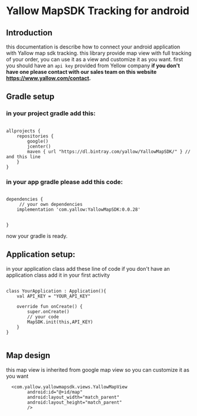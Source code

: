 # Yallow MapSDK Tracking for android

## Introduction 
this documentation is describe how to connect your android application with Yallow map sdk tracking. this library provide map view with full tracking of your order, you can use it as a view and customize it as you want. 
first you should have an `api key` provided from Yellow company **if you don't have one please contact with our sales team on this website https://www.yallow.com/contact.**


## Gradle setup
### in your  project gradle add this:
```

allprojects {
    repositories {
        google()
        jcenter()
        maven { url "https://dl.bintray.com/yallow/YallowMapSDK/" } // and this line
    }
}
```

### in your app gradle please add this code: 

```

dependencies {  
     // your own dependencies
    implementation 'com.yallow:YallowMapSDK:0.0.28'

   
}
```
now your gradle is ready.

## Application setup:
in your application class add these line of code if you don't have an application class add it in your first activity 

```

class YourApplication : Application(){
    val API_KEY = "YOUR_API_KEY"

    override fun onCreate() {
        super.onCreate()
        // your code
        MapSDK.init(this,API_KEY)
    }
}


```

## Map design
this map view is inherited from google map view so you can customize it as you want 
```
  <com.yallow.yallowmapsdk.views.YallowMapView
        android:id="@+id/map"
        android:layout_width="match_parent"
        android:layout_height="match_parent"
        />
        
   ```
